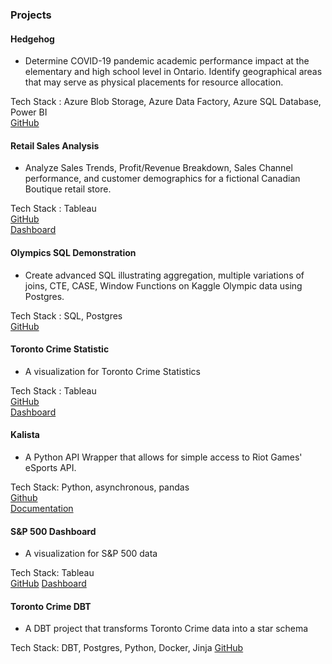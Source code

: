 ### Projects

#### Hedgehog
- Determine COVID-19 pandemic academic performance impact at the elementary and high school level in Ontario. Identify geographical areas that may serve as physical placements for resource allocation.  

Tech Stack : Azure Blob Storage, Azure Data Factory, Azure SQL Database, Power BI  
[GitHub](https://github.com/problemxl/hedgehog)

#### Retail Sales Analysis
- Analyze Sales Trends, Profit/Revenue Breakdown, Sales Channel performance, and customer demographics for a fictional Canadian Boutique retail store.  

Tech Stack : Tableau  
[GitHub](https://github.com/problemxl/tableau-demo)  
[Dashboard](https://public.tableau.com/views/RetailDashboard_16976095750890/RetailStory)

#### Olympics SQL Demonstration
-  Create advanced SQL illustrating aggregation, multiple variations of joins, CTE, CASE, Window Functions on Kaggle Olympic data using Postgres.  

Tech Stack : SQL, Postgres  
[GitHub](https://github.com/problemxl/olympics-sql)

#### Toronto Crime Statistic
- A visualization for Toronto Crime Statistics  

Tech Stack : Tableau  
[GitHub](https://github.com/problemxl/toronto-crime-dashboard)  
[Dashboard](https://public.tableau.com/app/profile/mark.franciscus/viz/TorontoCrimeStatistics/TorontoCrimeStatistics)

#### Kalista
- A Python API Wrapper that allows for simple access to Riot Games' eSports API.

Tech Stack: Python, asynchronous, pandas  
[Github](https://github.com/problemxl/kalista/)  
[Documentation](https://problemxl.github.io/kalista/)  

#### S&P 500 Dashboard
- A visualization for S&P 500 data

Tech Stack: Tableau  
[GitHub]()
[Dashboard](https://public.tableau.com/app/profile/mark.franciscus/viz/sp_17008082601810/Dashboard3?publish=yes)

#### Toronto Crime DBT
- A DBT project that transforms Toronto Crime data into a star schema

Tech Stack: DBT, Postgres, Python, Docker, Jinja
[GitHub](https://github.com/problemxl/toronto-crime-dbt)
